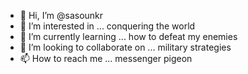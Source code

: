 - 👋 Hi, I’m @sasounkr
- 👀 I’m interested in ... conquering the world
- 🌱 I’m currently learning ... how to defeat my enemies
- 💞️ I’m looking to collaborate on ... military strategies
- 📫 How to reach me ... messenger pigeon

<!---
sasounkr/sasounkr is a ✨ special ✨ repository because its `README.md` (this file) appears on your GitHub profile.
You can click the Preview link to take a look at your changes.
--->
